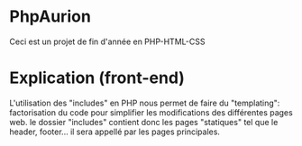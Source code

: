 # PhpAurion
Ceci est un projet de fin d'année en PHP-HTML-CSS

# Explication (front-end)
L'utilisation des "includes" en PHP nous permet de faire du "templating":
    factorisation du code pour simplifier les modifications des différentes pages web.
le dossier "includes" contient donc les pages "statiques" tel que le header, footer...
il sera appellé par les pages principales.

